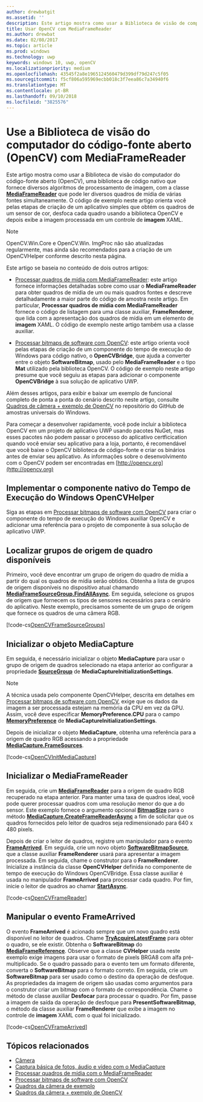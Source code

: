 ```yaml
---
author: drewbatgit
ms.assetid: ''
description: Este artigo mostra como usar a Biblioteca de visão de computador do código-fonte aberto (OpenCV) com a classe MediaFrameReader.
title: Usar OpenCV com MediaFrameReader
ms.author: drewbat
ms.date: 02/08/2017
ms.topic: article
ms.prod: windows
ms.technology: uwp
keywords: windows 10, uwp, openCV
ms.localizationpriority: medium
ms.openlocfilehash: 43545f2a8e1965124560479d399df79d247c5f05
ms.sourcegitcommit: f5cf806a595969ecbb018c3f7eea86c7a34940f6
ms.translationtype: MT
ms.contentlocale: pt-BR
ms.lasthandoff: 09/10/2018
ms.locfileid: "3825576"
---
```

# <a name="use-the-open-source-computer-vision-library-opencv-with-mediaframereader"></a>Use a Biblioteca de visão do computador do código-fonte aberto (OpenCV) com MediaFrameReader

Este artigo mostra como usar a Biblioteca de visão do computador do código-fonte aberto (OpenCV), uma biblioteca de código nativo que fornece diversos algoritmos de processamento de imagem, com a classe [**MediaFrameReader**](https://msdn.microsoft.com/library/windows/apps/Windows.Media.Capture.Frames.MediaFrameReader) que pode ler diversos quadros de mídia de várias fontes simultaneamente. O código de exemplo neste artigo orienta você pelas etapas de criação de um aplicativo simples que obtém os quadros de um sensor de cor, desfoca cada quadro usando a biblioteca OpenCV e depois exibe a imagem processada em um controle de **imagem** XAML. 

>[!NOTE]
>OpenCV.Win.Core e OpenCV.Win. ImgProc não são atualizadas regularmente, mas ainda são recomendados para a criação de um OpenCVHelper conforme descrito nesta página.

Este artigo se baseia no conteúdo de dois outros artigos:

* [Processar quadros de mídia com MediaFrameReader](process-media-frames-with-mediaframereader.md): este artigo fornece informações detalhadas sobre como usar o **MediaFrameReader** para obter quadros de mídia de um ou mais quadros fontes e descreve detalhadamente a maior parte do código de amostra neste artigo. Em particular, **Processar quadros de mídia com MediaFrameReader** fornece o código de listagem para uma classe auxiliar, **FrameRenderer**, que lida com a apresentação dos quadros de mídia em um elemento de **imagem** XAML. O código de exemplo neste artigo também usa a classe auxiliar.

* [Processar bitmaps de software com OpenCV](process-software-bitmaps-with-opencv.md): este artigo orienta você pelas etapas de criação de um componente do tempo de execução do Windows para código nativo, o **OpenCVBridge**, que ajuda a converter entre o objeto **SoftwareBitmap**, usado pelo **MediaFrameReader** e o tipo **Mat** utilizado pela biblioteca OpenCV. O código de exemplo neste artigo presume que você seguiu as etapas para adicionar o componente **OpenCVBridge** à sua solução de aplicativo UWP.

Além desses artigos, para exibir e baixar um exemplo de funcional completo de ponta a ponta do cenário descrito neste artigo, consulte [Quadros de câmera + exemplo de OpenCV](https://go.microsoft.com/fwlink/?linkid=854003) no repositório do GitHub de amostras universais do Windows.

Para começar a desenvolver rapidamente, você pode incluir a biblioteca OpenCV em um projeto de aplicativo UWP usando pacotes NuGet, mas esses pacotes não podem passar o processo do aplicativo certficication quando você enviar seu aplicativo para a loja, portanto, é recomendável que você baixe o OpenCV biblioteca de código-fonte e criar os binários antes de enviar seu aplicativo. As informações sobre o desenvolvimento com o OpenCV podem ser encontradas em [http://opencv.org](http://opencv.org)


## <a name="implement-the-opencvhelper-native-windows-runtime-component"></a>Implementar o componente nativo do Tempo de Execução do Windows OpenCVHelper
Siga as etapas em [Processar bitmaps de software com OpenCV](process-software-bitmaps-with-opencv.md) para criar o componente do tempo de execução do Windows auxiliar OpenCV e adicionar uma referência para o projeto de componente à sua solução de aplicativo UWP.

## <a name="find-available-frame-source-groups"></a>Localizar grupos de origem de quadro disponíveis
Primeiro, você deve encontrar um grupo de origem do quadro de mídia a partir do qual os quadros de mídia serão obtidos. Obtenha a lista de grupos de origem disponíveis no dispositivo atual chamando **[MediaFrameSourceGroup.FindAllAsync](https://docs.microsoft.com/uwp/api/windows.media.capture.frames.mediaframesourcegroup.FindAllAsync)**. Em seguida, selecione os grupos de origem que fornecem os tipos de sensores necessários para o cenário do aplicativo. Neste exemplo, precisamos somente de um grupo de origem que fornece os quadros de uma câmera RGB.

[!code-cs[OpenCVFrameSourceGroups](./code/Frames_Win10/Frames_Win10/MainPage.OpenCV.xaml.cs#SnippetOpenCVFrameSourceGroups)]

## <a name="initialize-the-mediacapture-object"></a>Inicializar o objeto MediaCapture
Em seguida, é necessário inicializar o objeto **MediaCapture** para usar o grupo de origem de quadros selecionado na etapa anterior ao configurar a propriedade **[SourceGroup](https://docs.microsoft.com/uwp/api/windows.media.capture.mediacaptureinitializationsettings.SourceGroup)** de **MediaCaptureInitializationSettings**.

> [!NOTE] 
> A técnica usada pelo componente OpenCVHelper, descrita em detalhes em [Processar bitmaps de software com OpenCV](process-software-bitmaps-with-opencv.md), exige que os dados da imagem a ser processada estejam na memória da CPU em vez da GPU. Assim, você deve especificar **MemoryPreference.CPU** para o campo **[MemoryPreference](https://docs.microsoft.com/uwp/api/windows.media.capture.mediacaptureinitializationsettings.MemoryPreference)** de **MediaCaptureInitializationSettings**.

Depois de inicializar o objeto **MediaCapture**, obtenha uma referência para a origem de quadro RGB acessando a propriedade **[MediaCapture.FrameSources](https://docs.microsoft.com/uwp/api/windows.media.capture.mediacapture.FrameSources)**.

[!code-cs[OpenCVInitMediaCapture](./code/Frames_Win10/Frames_Win10/MainPage.OpenCV.xaml.cs#SnippetOpenCVInitMediaCapture)]

## <a name="initialize-the-mediaframereader"></a>Inicializar o MediaFrameReader
Em seguida, crie um [**MediaFrameReader**](https://msdn.microsoft.com/library/windows/apps/Windows.Media.Capture.Frames.MediaFrameReader) para a origem de quadro RGB recuperado na etapa anterior. Para manter uma taxa de quadros ideal, você pode querer processar quadros com uma resolução menor do que a do sensor. Este exemplo fornece o argumento opcional **[BitmapSize](https://docs.microsoft.com/uwp/api/windows.graphics.imaging.bitmapsize)** para o método **[MediaCapture.CreateFrameReaderAsync](https://docs.microsoft.com/uwp/api/windows.media.capture.mediacapture.createframereaderasync)** a fim de solicitar que os quadros fornecidos pelo leitor de quadros seja redimensionado para 640 x 480 pixels.

Depois de criar o leitor de quadros, registre um manipulador para o evento **[FrameArrived](https://docs.microsoft.com/uwp/api/windows.media.capture.frames.mediaframereader.FrameArrived)**. Em seguida, crie um novo objeto **[SoftwareBitmapSource](https://docs.microsoft.com/uwp/api/windows.ui.xaml.media.imaging.softwarebitmapsource)**, que a classe auxiliar **FrameRenderer** usará para apresentar a imagem processada. Em seguida, chame o construtor para o **FrameRenderer**. Inicialize a instância da classe **OpenCVHelper** definida no componente de tempo de execução do Windows OpenCVBridge. Essa classe auxiliar é usada no manipulador **FrameArrived** para processar cada quadro. Por fim, inicie o leitor de quadros ao chamar **[StartAsync](https://docs.microsoft.com/uwp/api/windows.media.capture.frames.mediaframereader.StartAsync)**.

[!code-cs[OpenCVFrameReader](./code/Frames_Win10/Frames_Win10/MainPage.OpenCV.xaml.cs#SnippetOpenCVFrameReader)]


## <a name="handle-the-framearrived-event"></a>Manipular o evento FrameArrived
O evento **FrameArrived** é acionado sempre que um novo quadro está disponível no leitor de quadros. Chame **[TryAcquireLatestFrame](https://docs.microsoft.com/uwp/api/windows.media.capture.frames.mediaframereader.TryAcquireLatestFrame)** para obter o quadro, se ele existir. Obtenha o **SoftwareBitmap** do **[MediaFrameReference](https://docs.microsoft.com/uwp/api/windows.media.capture.frames.mediaframereference)**. Observe que a classe **CVHelper** usada neste exemplo exige imagens para usar o formato de pixels BRGA8 com alfa pré-multiplicado. Se o quadro passado para o evento tem um formato diferente, converta o **SoftwareBitmap** para o formato correto. Em seguida, crie um **SoftwareBitmap** para ser usado como o destino da operação de desfoque. As propriedades da imagem de origem são usadas como argumentos para o construtor criar um bitmap com o formato de correspondência. Chame o método de classe auxiliar **Desfocar** para processar o quadro. Por fim, passe a imagem de saída da operação de desfoque para **PresentSoftwareBitmap**, o método da classe auxiliar **FrameRenderer** que exibe a imagem no controle de **imagem** XAML com o qual foi inicializado.

[!code-cs[OpenCVFrameArrived](./code/Frames_Win10/Frames_Win10/MainPage.OpenCV.xaml.cs#SnippetOpenCVFrameArrived)]

## <a name="related-topics"></a>Tópicos relacionados

* [Câmera](camera.md)
* [Captura básica de fotos, áudio e vídeo com o MediaCapture](basic-photo-video-and-audio-capture-with-MediaCapture.md)
* [Processar quadros de mídia com o MediaFrameReader](process-media-frames-with-mediaframereader.md)
* [Processar bitmaps de software com OpenCV](process-software-bitmaps-with-opencv.md)
* [Quadros da câmera de exemplo](http://go.microsoft.com/fwlink/?LinkId=823230)
* [Quadros da câmera + exemplo de OpenCV](https://go.microsoft.com/fwlink/?linkid=854003)
 

 




